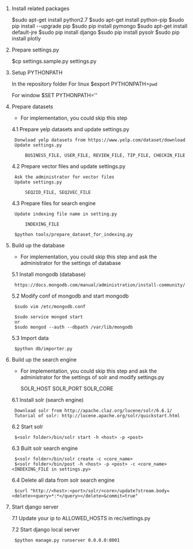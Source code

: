 
1. Install related packages

    $sudo apt-get install python2.7
    $sudo apt-get install python-pip
    $sudo pip install --upgrade pip
    $sudo pip install pymongo
    $sudo apt-get install default-jre
    $sudo pip install django
    $sudo pip install pysolr
    $sudo pip install plotly


2. Prepare settings.py

    $cp settings.sample.py settings.py


3. Setup PYTHONPATH

    In the repository folder
    For linux
    $export PYTHONPATH=`pwd`

    For window
    $SET PYTHONPATH='<repository folder>'


4. Prepare datasets

    * For implementation, you could skip this step

    4.1 Prepare yelp datasets and update settings.py

        Donwload yelp datasets from https://www.yelp.com/dataset/download
        Update settings.py
        
            BUSINESS_FILE, USER_FILE, REVIEW_FILE, TIP_FILE, CHECKIN_FILE

    4.2 Prepare vector files and update settings.py

        Ask the administrator for vector files
        Update settings.py

            SEQ2ID_FILE, SEQ2VEC_FILE

    4.3 Prepare files for search engine

        Update indexing file name in setting.py

            INDEXING_FILE

        $python tools/prepare_dataset_for_indexing.py



5. Build up the database

    * For implementation, you could skip this step and
      ask the administrator for the settings of database

    5.1 Install mongodb (database)

        https://docs.mongodb.com/manual/administration/install-community/

    5.2 Modify conf of mongodb and start mongodb

        $sudo vim /etc/mongodb.conf

        $sudo service mongod start
        or
        $sudo mongod --auth --dbpath /var/lib/mongodb

    5.3 Import data

        $python db/importer.py


6. Build up the search engine

    * For implementation, you could skip this step and
      ask the administrator for the settings of solr and modify settings.py

        SOLR_HOST
        SOLR_PORT
        SOLR_CORE

    6.1 Install solr (search engine)

        Download solr from http://apache.claz.org/lucene/solr/6.6.1/
        Tutorial of solr: http://lucene.apache.org/solr/quickstart.html

    6.2 Start solr

        $<solr folder>/bin/solr start -h <host> -p <post>

    6.3 Built solr search engine

        $<solr folder>/bin/solr create -c <core_name>
        $<solr folder>/bin/post -h <host> -p <post> -c <core_name> <INDEXING_FILE in settings.py>

    6.4 Delete all data from solr search engine

        $curl "http://<host>:<port>/solr/<core>/update?stream.body=<delete><query>*:*</query></delete>&commit=true"


7. Start django server

    7.1 Update your ip to ALLOWED_HOSTS in rec/settings.py

    7.2 Start django local server

        $python manage.py runserver 0.0.0.0:8001
